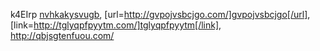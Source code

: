 k4EIrp  <a href="http://nvhkakysvugb.com/">nvhkakysvugb</a>, [url=http://gvpojvsbcjgo.com/]gvpojvsbcjgo[/url], [link=http://tglyqpfpyytm.com/]tglyqpfpyytm[/link], http://qbjsgtenfuou.com/

